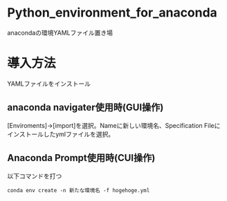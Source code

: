 # Python_environment_for_anaconda
anacondaの環境YAMLファイル置き場

# 導入方法
YAMLファイルをインストール

## anaconda navigater使用時(GUI操作)
[Enviroments]→[import]を選択。Nameに新しい環境名、Specification Fileにインストールしたymlファイルを選択。

## Anaconda Prompt使用時(CUI操作)
以下コマンドを打つ
```
conda env create -n 新たな環境名 -f hogehoge.yml
```
